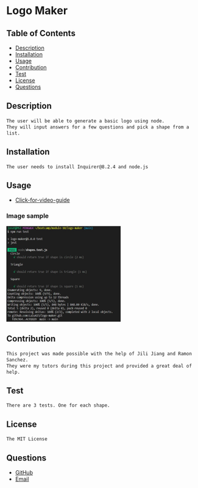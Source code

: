 # Logo Maker

## Table of Contents
- [Description](#description)
- [Installation](#installation)
- [Usage](#usage)
- [Contribution](#contribution)
- [Test](#test)
- [License](#license)
- [Questions](#questions)

## Description
    The user will be able to generate a basic logo using node.
    They will input answers for a few questions and pick a shape from a list. 

## Installation
    The user needs to install Inquirer@8.2.4 and node.js

## Usage
- [Click-for-video-guide](https://drive.google.com/file/d/1by6RnvZYNBp5OD_AJPOZ_MFgjUEBwi3S/view?usp=sharing)  

### Image sample

<img src="https://github.com/Lalu423/logo-maker/blob/main/examples/sample-shot.jpg" height="250" width="300"/>

## Contribution
    This project was made possible with the help of Jili Jiang and Ramon Sanchez. 
    They were my tutors during this project and provided a great deal of help. 

## Test
    There are 3 tests. One for each shape. 

## License
    The MIT License

## Questions
- [GitHub](https://github.com/lalu423)
- [Email](mailto:jonathanlalu@gmail.com)

